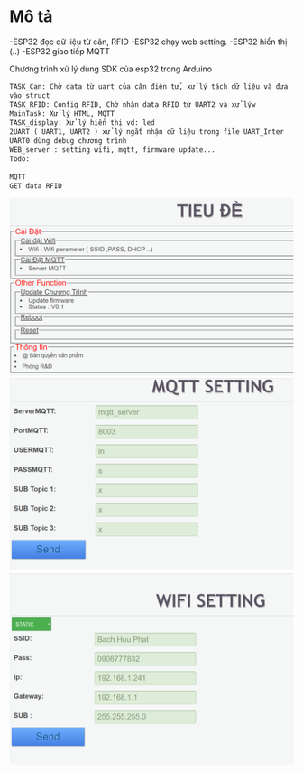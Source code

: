 # Mô tả
-ESP32 đọc dữ liệu từ cân, RFID 
-ESP32 chạy web setting.
-ESP32 hiển thị (..)
-ESP32 giao tiếp MQTT

Chương trình xử lý dùng SDK của esp32 trong Arduino   
```
TASK_Can: Chờ data từ uart của cân điện tử, xử lý tách dữ liệu và đưa vào struct
TASK_RFID: Config RFID, Chờ nhận data RFID từ UART2 và xử lýw
MainTask: Xử lý HTML, MQTT
TASK_display: Xử lý hiển thị vd: led
2UART ( UART1, UART2 ) xử lý ngắt nhận dữ liệu trong file UART_Inter
UART0 dùng debug chương trình
WEB_server : setting wifi, mqtt, firmware update...
Todo:

MQTT 
GET data RFID
```
![alt text](https://github.com/annhan/CMA_1/blob/master/imgae/main.png)
![alt text](https://github.com/annhan/CMA_1/blob/master/imgae/mqtt.png)
![alt text](https://github.com/annhan/CMA_1/blob/master/imgae/wifi.png)